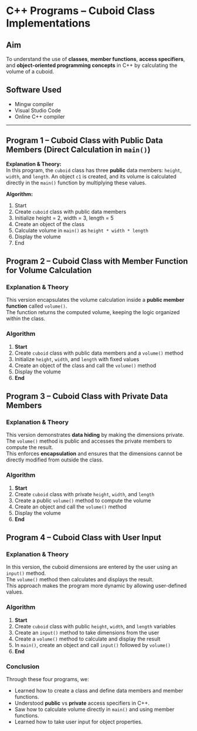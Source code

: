 # C++ Programs – Cuboid Class Implementations

## Aim
To understand the use of **classes**, **member functions**, **access specifiers**, and **object-oriented programming concepts** in C++ by calculating the volume of a cuboid.

## Software Used
- Mingw compiler  
- Visual Studio Code  
- Online C++ compiler  

---

## Program 1 – Cuboid Class with Public Data Members (Direct Calculation in `main()`)

**Explanation & Theory:**  
In this program, the `cuboid` class has three **public** data members: `height`, `width`, and `length`. An object `c1` is created, and its volume is calculated directly in the `main()` function by multiplying these values.

**Algorithm:**
1. Start  
2. Create `cuboid` class with public data members  
3. Initialize height = 2, width = 3, length = 5  
4. Create an object of the class  
5. Calculate volume in `main()` as `height * width * length`  
6. Display the volume  
7. End  

## Program 2 – Cuboid Class with Member Function for Volume Calculation

### Explanation & Theory
This version encapsulates the volume calculation inside a **public member function** called `volume()`.  
The function returns the computed volume, keeping the logic organized within the class.

### Algorithm
1. **Start**  
2. Create `cuboid` class with public data members and a `volume()` method  
3. Initialize `height`, `width`, and `length` with fixed values  
4. Create an object of the class and call the `volume()` method  
5. Display the volume  
6. **End**

## Program 3 – Cuboid Class with Private Data Members

### Explanation & Theory
This version demonstrates **data hiding** by making the dimensions private.  
The `volume()` method is public and accesses the private members to compute the result.  
This enforces **encapsulation** and ensures that the dimensions cannot be directly modified from outside the class.

### Algorithm
1. **Start**  
2. Create `cuboid` class with private `height`, `width`, and `length`  
3. Create a public `volume()` method to compute the volume  
4. Create an object and call the `volume()` method  
5. Display the volume  
6. **End**

## Program 4 – Cuboid Class with User Input

### Explanation & Theory
In this version, the cuboid dimensions are entered by the user using an `input()` method.  
The `volume()` method then calculates and displays the result.  
This approach makes the program more dynamic by allowing user-defined values.

### Algorithm
1. **Start**  
2. Create `cuboid` class with public `height`, `width`, and `length` variables  
3. Create an `input()` method to take dimensions from the user  
4. Create a `volume()` method to calculate and display the result  
5. In `main()`, create an object and call `input()` followed by `volume()`  
6. **End**

### Conclusion
Through these four programs, we:  

- Learned how to create a class and define data members and member functions.  
- Understood **public** vs **private** access specifiers in C++.  
- Saw how to calculate volume directly in `main()` and using member functions.  
- Learned how to take user input for object properties.



